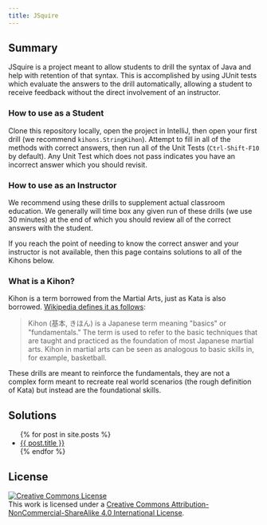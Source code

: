 ```yaml
---
title: JSquire
---
```

## Summary

JSquire is a project meant to allow students to drill the syntax of Java
and help with retention of that syntax.  This is accomplished by using JUnit
tests which evaluate the answers to the drill automatically, allowing a student
to receive feedback without the direct involvement of an instructor.

### How to use as a Student

Clone this repository locally, open the project in IntelliJ, then open your
first drill (we recommend `kihons.StringKihon`).  Attempt to fill in all of the methods
with correct answers, then run all of the Unit Tests (`Ctrl-Shift-F10` by default).
Any Unit Test which does not pass indicates you have an incorrect answer which
you should revisit.

### How to use as an Instructor

We recommend using these drills to supplement actual classroom education.  We
generally will time box any given run of these drills (we use 30 minutes) at the
end of which you should review all of the correct answers with the student.

If you reach the point of needing to know the correct answer and your instructor
is not available, then this page contains solutions to all of the Kihons below.

### What is a Kihon?

Kihon is a term borrowed from the Martial Arts, just as Kata is also borrowed.
[Wikipedia defines it as follows](https://en.wikipedia.org/wiki/Kihon):

> Kihon (基本, きほん) is a Japanese term meaning "basics" or "fundamentals." 
> The term is used to refer to the basic techniques that are taught and practiced as the foundation of most Japanese 
> martial arts. Kihon in martial arts can be seen as analogous to basic skills in, for example, basketball.

These drills are meant to reinforce the fundamentals, they are not a complex form
meant to recreate real world scenarios (the rough definition of Kata) but instead
are the foundational skills.

## Solutions
<ul>
  {% for post in site.posts %}
    <li>
      <a href="{{ post.url | relative_url }}">{{ post.title }}</a>
    </li>
  {% endfor %}
</ul>

## License

<a rel="license" href="http://creativecommons.org/licenses/by-nc-sa/4.0/">
  <img alt="Creative Commons License" style="border-width:0" src="https://i.creativecommons.org/l/by-nc-sa/4.0/88x31.png" />
</a>
<br />
This work is licensed under a
<a rel="license" href="http://creativecommons.org/licenses/by-nc-sa/4.0/">Creative Commons Attribution-NonCommercial-ShareAlike 4.0 International License</a>.

